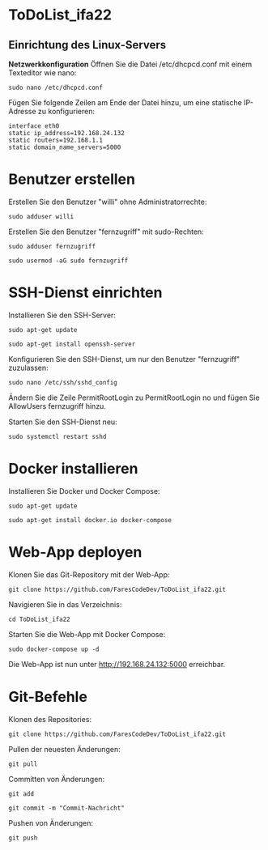 # ToDoList_ifa22 

## Einrichtung des Linux-Servers

 **Netzwerkkonfiguration**
Öffnen Sie die Datei /etc/dhcpcd.conf mit einem Texteditor wie nano:
```
sudo nano /etc/dhcpcd.conf
```
Fügen Sie folgende Zeilen am Ende der Datei hinzu, um eine statische IP-Adresse zu konfigurieren:
```
interface eth0
static ip_address=192.168.24.132
static routers=192.168.1.1
static domain_name_servers=5000
```

# Benutzer erstellen
Erstellen Sie den Benutzer "willi" ohne Administratorrechte:

```
sudo adduser willi
```
Erstellen Sie den Benutzer "fernzugriff" mit sudo-Rechten:
```
sudo adduser fernzugriff
```
```
sudo usermod -aG sudo fernzugriff
```

# SSH-Dienst einrichten
Installieren Sie den SSH-Server:
```
sudo apt-get update
```
```
sudo apt-get install openssh-server
```

Konfigurieren Sie den SSH-Dienst, um nur den Benutzer "fernzugriff" zuzulassen:
```
sudo nano /etc/ssh/sshd_config
```
Ändern Sie die Zeile PermitRootLogin zu PermitRootLogin no und fügen Sie AllowUsers fernzugriff hinzu.

Starten Sie den SSH-Dienst neu:
```
sudo systemctl restart sshd
```

# Docker installieren
Installieren Sie Docker und Docker Compose:
```
sudo apt-get update
```
```
sudo apt-get install docker.io docker-compose
```

# Web-App deployen
Klonen Sie das Git-Repository mit der Web-App:
```
git clone https://github.com/FaresCodeDev/ToDoList_ifa22.git
```
Navigieren Sie in das Verzeichnis:
```
cd ToDoList_ifa22
```

Starten Sie die Web-App mit Docker Compose:
```
sudo docker-compose up -d
```
Die Web-App ist nun unter http://192.168.24.132:5000 erreichbar.

# Git-Befehle
Klonen des Repositories:
```
git clone https://github.com/FaresCodeDev/ToDoList_ifa22.git
```
Pullen der neuesten Änderungen:
```
git pull
```
Committen von Änderungen:
```
git add
```
```
git commit -m "Commit-Nachricht"
```
Pushen von Änderungen:
```
git push
```
